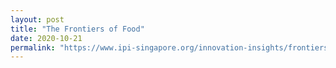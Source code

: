 ```yaml
---
layout: post
title: "The Frontiers of Food"
date: 2020-10-21
permalink: "https://www.ipi-singapore.org/innovation-insights/frontiers-food?utm_source=openinnovationnetwork.sg&utm_medium=referral"
---
```

